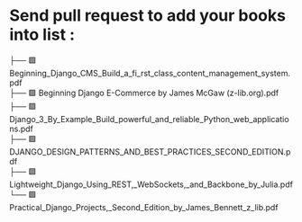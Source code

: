 # Send pull request to add your books into list :

├── 🟩 Beginning_Django_CMS_Build_a_fi_rst_class_content_management_system.pdf<br>
├── 🟩 Beginning Django E-Commerce by James McGaw (z-lib.org).pdf<br>
├── 🟩 Django_3_By_Example_Build_powerful_and_reliable_Python_web_applications.pdf<br>
├── 🟩 DJANGO_DESIGN_PATTERNS_AND_BEST_PRACTICES_SECOND_EDITION.pdf<br>
├── 🟩 Lightweight_Django_Using_REST,_WebSockets,_and_Backbone_by_Julia.pdf<br>
└── 🟩 Practical_Django_Projects,_Second_Edition_by_James_Bennett_z_lib.pdf<br>